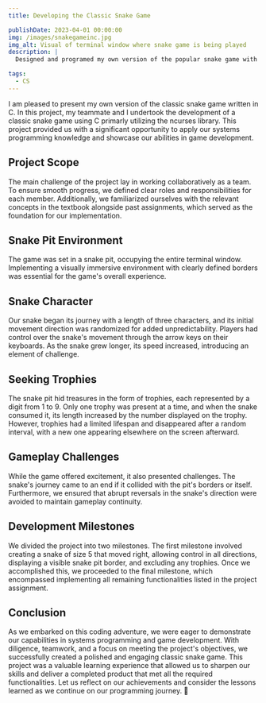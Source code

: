 ```yaml
---
title: Developing the Classic Snake Game

publishDate: 2023-04-01 00:00:00
img: /images/snakegameinc.jpg
img_alt: Visual of terminal window where snake game is being played
description: |
  Designed and programed my own version of the popular snake game with a classmate in my systems programming course

tags:
  - CS
---
```


I am pleased to present my own version of the classic snake game written in C. In this project, my teammate and I undertook the development of a classic snake game using C primarly utilizing the ncurses library. This project provided us with a significant opportunity to apply our systems programming knowledge and showcase our abilities in game development.

## Project Scope
The main challenge of the project lay in working collaboratively as a team. To ensure smooth progress, we defined clear roles and responsibilities for each member. Additionally, we familiarized ourselves with the relevant concepts in the textbook alongside past assignments, which served as the foundation for our implementation.

## Snake Pit Environment
The game was set in a snake pit, occupying the entire terminal window. Implementing a visually immersive environment with clearly defined borders was essential for the game's overall experience.

## Snake Character
Our snake began its journey with a length of three characters, and its initial movement direction was randomized for added unpredictability. Players had control over the snake's movement through the arrow keys on their keyboards. As the snake grew longer, its speed increased, introducing an element of challenge.

## Seeking Trophies
The snake pit hid treasures in the form of trophies, each represented by a digit from 1 to 9. Only one trophy was present at a time, and when the snake consumed it, its length increased by the number displayed on the trophy. However, trophies had a limited lifespan and disappeared after a random interval, with a new one appearing elsewhere on the screen afterward.

## Gameplay Challenges
While the game offered excitement, it also presented challenges. The snake's journey came to an end if it collided with the pit's borders or itself. Furthermore, we ensured that abrupt reversals in the snake's direction were avoided to maintain gameplay continuity.

## Development Milestones
We divided the project into two milestones. The first milestone involved creating a snake of size 5 that moved right, allowing control in all directions, displaying a visible snake pit border, and excluding any trophies. Once we accomplished this, we proceeded to the final milestone, which encompassed implementing all remaining functionalities listed in the project assignment.

## Conclusion
As we embarked on this coding adventure, we were eager to demonstrate our capabilities in systems programming and game development. With diligence, teamwork, and a focus on meeting the project's objectives, we successfully created a polished and engaging classic snake game. This project was a valuable learning experience that allowed us to sharpen our skills and deliver a completed product that met all the required functionalities. Let us reflect on our achievements and consider the lessons learned as we continue on our programming journey. 🐍





